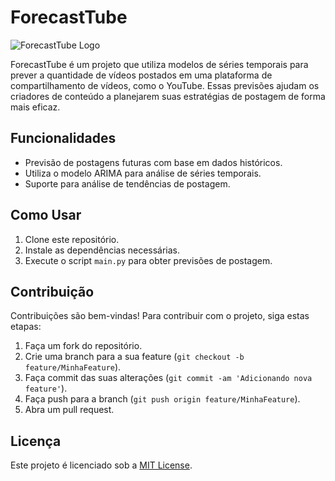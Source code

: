 # ForecastTube

![ForecastTube Logo](https://example.com/forecasttube-logo.png)

ForecastTube é um projeto que utiliza modelos de séries temporais para prever a quantidade de vídeos postados em uma plataforma de compartilhamento de vídeos, como o YouTube. Essas previsões ajudam os criadores de conteúdo a planejarem suas estratégias de postagem de forma mais eficaz.

## Funcionalidades

- Previsão de postagens futuras com base em dados históricos.
- Utiliza o modelo ARIMA para análise de séries temporais.
- Suporte para análise de tendências de postagem.

## Como Usar

1. Clone este repositório.
2. Instale as dependências necessárias.
3. Execute o script `main.py` para obter previsões de postagem.

## Contribuição

Contribuições são bem-vindas! Para contribuir com o projeto, siga estas etapas:
1. Faça um fork do repositório.
2. Crie uma branch para a sua feature (`git checkout -b feature/MinhaFeature`).
3. Faça commit das suas alterações (`git commit -am 'Adicionando nova feature'`).
4. Faça push para a branch (`git push origin feature/MinhaFeature`).
5. Abra um pull request.

## Licença

Este projeto é licenciado sob a [MIT License](LICENSE).

